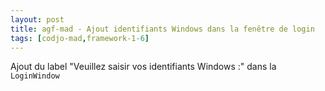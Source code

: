```yaml
---
layout: post
title: agf-mad - Ajout identifiants Windows dans la fenêtre de login
tags: [codjo-mad,framework-1-6]
---
```

Ajout du label "Veuillez saisir vos identifiants Windows :" dans la ```LoginWindow```